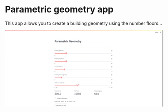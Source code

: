 # Parametric geometry app

This app allows you to create a building geometry using the number floors...

!["Demo"](docs\img\gif_demo.gif)